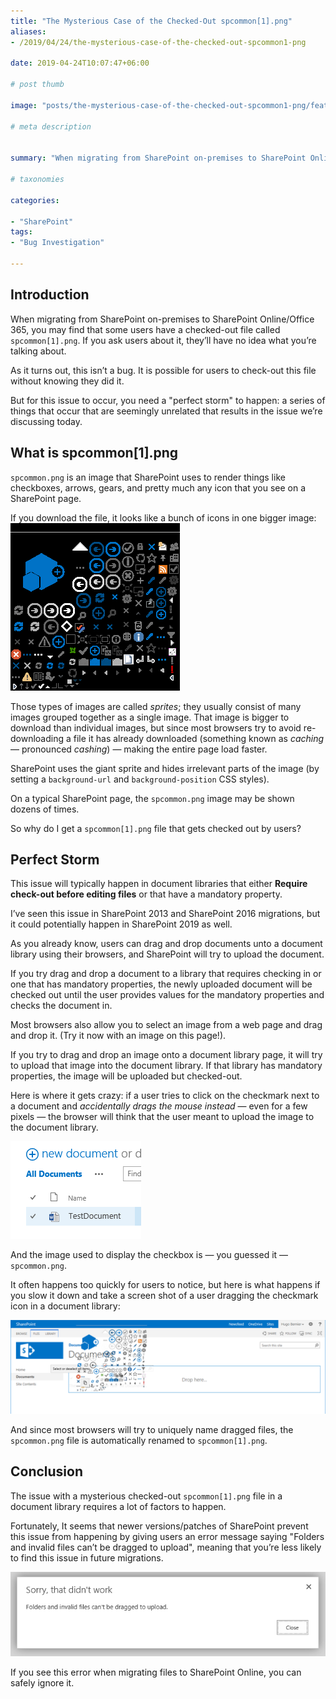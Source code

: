 ```yaml
---
title: "The Mysterious Case of the Checked-Out spcommon[1].png"
aliases:
- /2019/04/24/the-mysterious-case-of-the-checked-out-spcommon1-png
 
date: 2019-04-24T10:07:47+06:00

# post thumb

image: "posts/the-mysterious-case-of-the-checked-out-spcommon1-png/featured-image.webp"

# meta description


summary: "When migrating from SharePoint on-premises to SharePoint Online/Office 365, you may find that some users have a checked-out file called spcommon[1].png. If you ask users about it, they’ll have no idea what you’re talking about."

# taxonomies

categories:

- "SharePoint"
tags:
- "Bug Investigation"

---
```

## Introduction

When migrating from SharePoint on-premises to SharePoint Online/Office 365, you may find that some users have a checked-out file called `spcommon[1].png`. If you ask users about it, they’ll have no idea what you’re talking about.

As it turns out, this isn’t a bug. It is possible for users to check-out this file without knowing they did it.

But for this issue to occur, you need a "perfect storm" to happen: a series of things that occur that are seemingly unrelated that results in the issue we’re discussing today.

## What is spcommon\[1\].png

`spcommon.png` is an image that SharePoint uses to render things like checkboxes, arrows, gears, and pretty much any icon that you see on a SharePoint page.

If you download the file, it looks like a bunch of icons in one bigger image:  
![SPCOMMON.PNG](image-1556114956279.png)

Those types of images are called _sprites_; they usually consist of many images grouped together as a single image. That image is bigger to download than individual images, but since most browsers try to avoid re-downloading a file it has already downloaded (something known as _caching_ — pronounced _cashing_) — making the entire page load faster.

SharePoint uses the giant sprite and hides irrelevant parts of the image (by setting a `background-url` and `background-position` CSS styles).

On a typical SharePoint page, the `spcommon.png` image may be shown dozens of times.

So why do I get a `spcommon[1].png` file that gets checked out by users?

## Perfect Storm

This issue will typically happen in document libraries that either **Require check-out before editing files** or that have a mandatory property.

I’ve seen this issue in SharePoint 2013 and SharePoint 2016 migrations, but it could potentially happen in SharePoint 2019 as well.

As you already know, users can drag and drop documents unto a document library using their browsers, and SharePoint will try to upload the document.

If you try drag and drop a document to a library that requires checking in or one that has mandatory properties, the newly uploaded document will be checked out until the user provides values for the mandatory properties and checks the document in.

Most browsers also allow you to select an image from a web page and drag and drop it. (Try it now with an image on this page!).

If you try to drag and drop an image onto a document library page, it will try to upload that image into the document library. If that library has mandatory properties, the image will be uploaded but checked-out.

Here is where it gets crazy: if a user tries to click on the checkmark next to a document and _accidentally drags the mouse instead_ — even for a few pixels — the browser will think that the user meant to upload the image to the document library.

![The checkmark](image-1556125392645.png)

And the image used to display the checkbox is — you guessed it —`spcommon.png`.

It often happens too quickly for users to notice, but here is what happens if you slow it down and take a screen shot of a user dragging the checkmark icon in a document library:

![Dragging the checkmark](image-1556125138678.png)

And since most browsers will try to uniquely name dragged files, the `spcommon.png` file is automatically renamed to `spcommon[1].png`.

## Conclusion

The issue with a mysterious checked-out `spcommon[1].png` file in a document library requires a lot of factors to happen.

Fortunately, It seems that newer versions/patches of SharePoint prevent this issue from happening by giving users an error message saying "Folders and invalid files can’t be dragged to upload", meaning that you’re less likely to find this issue in future migrations.

![Issue prevented?](image-1556126129715.png)

If you see this error when migrating files to SharePoint Online, you can safely ignore it.
